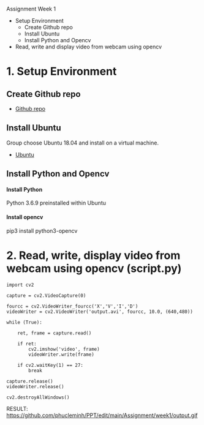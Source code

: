 Assignment Week 1

- Setup Environment
  + Create Github repo
  + Install Ubuntu 
  + Install Python and Opencv
- Read, write and display video from webcam using opencv
# 1. Setup Environment
## Create Github repo
* [Github repo](https://github.com/phucleminh/PPT)
## Install Ubuntu
Group choose Ubuntu 18.04 and install on a virtual machine.
* [Ubuntu](https://releases.ubuntu.com/18.04/)
## Install Python and Opencv
#### Install Python
 Python 3.6.9 preinstalled within Ubuntu
#### Install opencv
 pip3 install python3-opencv

 
# 2. Read, write, display video from webcam using opencv (script.py)
```
import cv2

capture = cv2.VideoCapture(0)

fourcc = cv2.VideoWriter_fourcc('X','V','I','D')
videoWriter = cv2.VideoWriter('output.avi', fourcc, 10.0, (640,480))

while (True):

    ret, frame = capture.read()

    if ret:
        cv2.imshow('video', frame)
        videoWriter.write(frame)

    if cv2.waitKey(1) == 27:
        break

capture.release()
videoWriter.release()

cv2.destroyAllWindows()
```
RESULT: https://github.com/phucleminh/PPT/edit/main/Assignment/week1/output.gif
